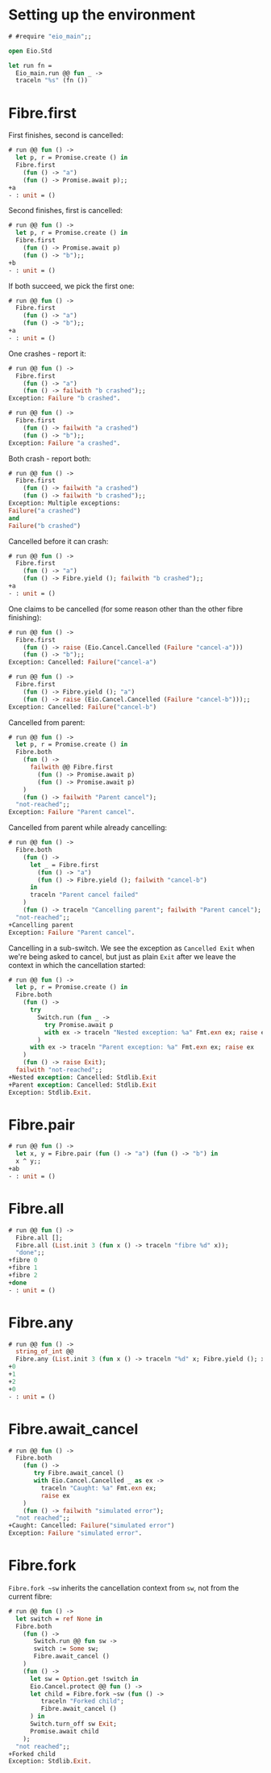 # Setting up the environment

```ocaml
# #require "eio_main";;
```

```ocaml
open Eio.Std

let run fn =
  Eio_main.run @@ fun _ ->
  traceln "%s" (fn ())
```

# Fibre.first

First finishes, second is cancelled:

```ocaml
# run @@ fun () ->
  let p, r = Promise.create () in
  Fibre.first
    (fun () -> "a")
    (fun () -> Promise.await p);;
+a
- : unit = ()
```

Second finishes, first is cancelled:

```ocaml
# run @@ fun () ->
  let p, r = Promise.create () in
  Fibre.first
    (fun () -> Promise.await p)
    (fun () -> "b");;
+b
- : unit = ()
```

If both succeed, we pick the first one:

```ocaml
# run @@ fun () ->
  Fibre.first
    (fun () -> "a")
    (fun () -> "b");;
+a
- : unit = ()
```

One crashes - report it:

```ocaml
# run @@ fun () ->
  Fibre.first
    (fun () -> "a")
    (fun () -> failwith "b crashed");;
Exception: Failure "b crashed".
```

```ocaml
# run @@ fun () ->
  Fibre.first
    (fun () -> failwith "a crashed")
    (fun () -> "b");;
Exception: Failure "a crashed".
```

Both crash - report both:

```ocaml
# run @@ fun () ->
  Fibre.first
    (fun () -> failwith "a crashed")
    (fun () -> failwith "b crashed");;
Exception: Multiple exceptions:
Failure("a crashed")
and
Failure("b crashed")
```

Cancelled before it can crash:

```ocaml
# run @@ fun () ->
  Fibre.first
    (fun () -> "a")
    (fun () -> Fibre.yield (); failwith "b crashed");;
+a
- : unit = ()
```

One claims to be cancelled (for some reason other than the other fibre finishing):

```ocaml
# run @@ fun () ->
  Fibre.first
    (fun () -> raise (Eio.Cancel.Cancelled (Failure "cancel-a")))
    (fun () -> "b");;
Exception: Cancelled: Failure("cancel-a")
```

```ocaml
# run @@ fun () ->
  Fibre.first
    (fun () -> Fibre.yield (); "a")
    (fun () -> raise (Eio.Cancel.Cancelled (Failure "cancel-b")));;
Exception: Cancelled: Failure("cancel-b")
```

Cancelled from parent:

```ocaml
# run @@ fun () ->
  let p, r = Promise.create () in
  Fibre.both
    (fun () ->
      failwith @@ Fibre.first
        (fun () -> Promise.await p)
        (fun () -> Promise.await p)
    )
    (fun () -> failwith "Parent cancel");
  "not-reached";;
Exception: Failure "Parent cancel".
```

Cancelled from parent while already cancelling:

```ocaml
# run @@ fun () ->
  Fibre.both
    (fun () ->
      let _ = Fibre.first
        (fun () -> "a")
        (fun () -> Fibre.yield (); failwith "cancel-b")
      in
      traceln "Parent cancel failed"
    )
    (fun () -> traceln "Cancelling parent"; failwith "Parent cancel");
  "not-reached";;
+Cancelling parent
Exception: Failure "Parent cancel".
```

Cancelling in a sub-switch. We see the exception as `Cancelled Exit` when we're being asked to cancel,
but just as plain `Exit` after we leave the context in which the cancellation started:

```ocaml
# run @@ fun () ->
  let p, r = Promise.create () in
  Fibre.both
    (fun () ->
      try
        Switch.run (fun _ ->
          try Promise.await p
          with ex -> traceln "Nested exception: %a" Fmt.exn ex; raise ex
        )
      with ex -> traceln "Parent exception: %a" Fmt.exn ex; raise ex
    )
    (fun () -> raise Exit);
  failwith "not-reached";;
+Nested exception: Cancelled: Stdlib.Exit
+Parent exception: Cancelled: Stdlib.Exit
Exception: Stdlib.Exit.
```

# Fibre.pair

```ocaml
# run @@ fun () ->
  let x, y = Fibre.pair (fun () -> "a") (fun () -> "b") in
  x ^ y;;
+ab
- : unit = ()
```

# Fibre.all

```ocaml
# run @@ fun () ->
  Fibre.all [];
  Fibre.all (List.init 3 (fun x () -> traceln "fibre %d" x));
  "done";;
+fibre 0
+fibre 1
+fibre 2
+done
- : unit = ()
```

# Fibre.any

```ocaml
# run @@ fun () ->
  string_of_int @@
  Fibre.any (List.init 3 (fun x () -> traceln "%d" x; Fibre.yield (); x));;
+0
+1
+2
+0
- : unit = ()
```

# Fibre.await_cancel

```ocaml
# run @@ fun () ->
  Fibre.both
    (fun () ->
       try Fibre.await_cancel ()
       with Eio.Cancel.Cancelled _ as ex ->
         traceln "Caught: %a" Fmt.exn ex;
         raise ex
    )
    (fun () -> failwith "simulated error");
  "not reached";;
+Caught: Cancelled: Failure("simulated error")
Exception: Failure "simulated error".
```

# Fibre.fork

`Fibre.fork ~sw` inherits the cancellation context from `sw`, not from the current fibre:

```ocaml
# run @@ fun () ->
  let switch = ref None in
  Fibre.both
    (fun () ->
       Switch.run @@ fun sw ->
       switch := Some sw;
       Fibre.await_cancel ()
    )
    (fun () ->
      let sw = Option.get !switch in
      Eio.Cancel.protect @@ fun () ->
      let child = Fibre.fork ~sw (fun () ->
         traceln "Forked child";
         Fibre.await_cancel ()
      ) in
      Switch.turn_off sw Exit;
      Promise.await child
    );
  "not reached";;
+Forked child
Exception: Stdlib.Exit.
```
